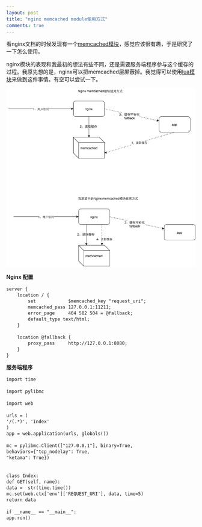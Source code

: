 ```yaml
---
layout: post
title: "nginx memcached module使用方式"
comments: true
---
```


看nginx文档的时候发现有一个[memcached模块](http://nginx.org/en/docs/http/ngx_http_memcached_module.html)，感觉应该很有趣，于是研究了一下怎么使用。

nginx模块的表现和我最初的想法有些不同，还是需要服务端程序参与这个缓存的过程。我原先想的是，nginx可以把memcached层屏蔽掉。我觉得可以使用[lua模块](http://wiki.nginx.org/HttpLuaModule)来做到这件事情。有空可以尝试一下。


![架构图](/images/2015-09/nginx_memcached.png)

**Nginx 配置**

```
server {
    location / {
	    set            $memcached_key "request_uri";
		memcached_pass 127.0.0.1:11211;
		error_page     404 502 504 = @fallback;
		default_type text/html;
	}

    location @fallback {
	    proxy_pass     http://127.0.0.1:8080;
	}
}

```

**服务端程序**

```
import time

import pylibmc

import web

urls = (
'/(.*)', 'Index'
)
app = web.application(urls, globals())

mc = pylibmc.Client(["127.0.0.1"], binary=True,
behaviors={"tcp_nodelay": True,
"ketama": True})


class Index:
def GET(self, name):
data =  str(time.time())
mc.set(web.ctx['env']['REQUEST_URI'], data, time=5)
return data

if __name__ == "__main__":
app.run()
```
